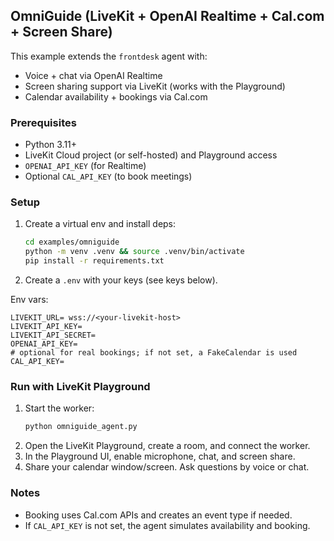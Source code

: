 ## OmniGuide (LiveKit + OpenAI Realtime + Cal.com + Screen Share)

This example extends the `frontdesk` agent with:
- Voice + chat via OpenAI Realtime
- Screen sharing support via LiveKit (works with the Playground)
- Calendar availability + bookings via Cal.com

### Prerequisites
- Python 3.11+
- LiveKit Cloud project (or self-hosted) and Playground access
- `OPENAI_API_KEY` (for Realtime)
- Optional `CAL_API_KEY` (to book meetings)

### Setup
1. Create a virtual env and install deps:
   ```bash
   cd examples/omniguide
   python -m venv .venv && source .venv/bin/activate
   pip install -r requirements.txt
   ```
2. Create a `.env` with your keys (see keys below).

Env vars:
```
LIVEKIT_URL= wss://<your-livekit-host>
LIVEKIT_API_KEY=
LIVEKIT_API_SECRET=
OPENAI_API_KEY=
# optional for real bookings; if not set, a FakeCalendar is used
CAL_API_KEY=
```

### Run with LiveKit Playground
1. Start the worker:
   ```bash
   python omniguide_agent.py
   ```
2. Open the LiveKit Playground, create a room, and connect the worker.
3. In the Playground UI, enable microphone, chat, and screen share.
4. Share your calendar window/screen. Ask questions by voice or chat.

### Notes
- Booking uses Cal.com APIs and creates an event type if needed.
- If `CAL_API_KEY` is not set, the agent simulates availability and booking.

